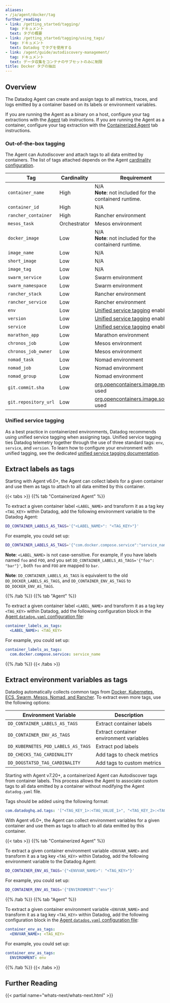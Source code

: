 ```yaml
---
aliases:
- /ja/agent/docker/tag
further_reading:
- link: /getting_started/tagging/
  tag: ドキュメント
  text: タグの概要
- link: /getting_started/tagging/using_tags/
  tag: ドキュメント
  text: Datadog でタグを使用する
- link: /agent/guide/autodiscovery-management/
  tag: ドキュメント
  text: データ収集をコンテナのサブセットのみに制限
title: Docker タグの抽出
---
```


## Overview

The Datadog Agent can create and assign tags to all metrics, traces, and logs emitted by a container based on its labels or environment variables.

If you are running the Agent as a binary on a host, configure your tag extractions with the [Agent](?tab=agent) tab instructions. If you are running the Agent as a container, configure your tag extraction with the [Containerized Agent](?tab=containerizedagent) tab instructions.

### Out-of-the-box tagging

The Agent can Autodiscover and attach tags to all data emitted by containers. The list of tags attached depends on the Agent [cardinality configuration][1].

| Tag                 | Cardinality  | Requirement                                 |
|----------------------|--------------|---------------------------------------------|
| `container_name`     | High         | N/A<br/> **Note**: not included for the containerd runtime.                                         |
| `container_id`       | High         | N/A                                         |
| `rancher_container`  | High         | Rancher environment                         |
| `mesos_task`         | Orchestrator | Mesos environment                           |
| `docker_image`       | Low          | N/A<br/> **Note**: not included for the containerd runtime.                                         |
| `image_name`         | Low          | N/A                                         |
| `short_image`        | Low          | N/A                                         |
| `image_tag`          | Low          | N/A                                         |
| `swarm_service`      | Low          | Swarm environment                           |
| `swarm_namespace`    | Low          | Swarm environment                           |
| `rancher_stack`      | Low          | Rancher environment                         |
| `rancher_service`    | Low          | Rancher environment                         |
| `env`                | Low          | [Unified service tagging][2] enabled        |
| `version`            | Low          | [Unified service tagging][2] enabled        |
| `service`            | Low          | [Unified service tagging][2] enabled        |
| `marathon_app`       | Low          | Marathon environment                        |
| `chronos_job`        | Low          | Mesos environment                           |
| `chronos_job_owner`  | Low          | Mesos environment                           |
| `nomad_task`         | Low          | Nomad environment                           |
| `nomad_job`          | Low          | Nomad environment                           |
| `nomad_group`        | Low          | Nomad environment                           |
| `git.commit.sha`     | Low          | [org.opencontainers.image.revision][3] used |
| `git.repository_url` | Low          | [org.opencontainers.image.source][3] used   |

### Unified service tagging

As a best practice in containerized environments, Datadog recommends using unified service tagging when assigning tags. Unified service tagging ties Datadog telemetry together through the use of three standard tags: `env`, `service`, and `version`. To learn how to configure your environment with unified tagging, see the dedicated [unified service tagging documentation][2].

## Extract labels as tags

Starting with Agent v6.0+, the Agent can collect labels for a given container and use them as tags to attach to all data emitted by this container.

{{< tabs >}}
{{% tab "Containerized Agent" %}}

To extract a given container label `<LABEL_NAME>` and transform it as a tag key `<TAG_KEY>` within Datadog, add the following environment variable to the Datadog Agent:

```bash
DD_CONTAINER_LABELS_AS_TAGS='{"<LABEL_NAME>": "<TAG_KEY>"}'
```

For example, you could set up:

```bash
DD_CONTAINER_LABELS_AS_TAGS='{"com.docker.compose.service":"service_name"}'
```

**Note**: `<LABEL_NAME>` is not case-sensitive. For example, if you have labels named `foo` and `FOO`, and you set `DD_CONTAINER_LABELS_AS_TAGS='{"foo": "bar"}'`, both `foo` and `FOO` are mapped to `bar`.

**Note**: `DD_CONTAINER_LABELS_AS_TAGS` is equivalent to the old `DD_DOCKER_LABELS_AS_TAGS`, and `DD_CONTAINER_ENV_AS_TAGS` to `DD_DOCKER_ENV_AS_TAGS`.

{{% /tab %}}
{{% tab "Agent" %}}

To extract a given container label `<LABEL_NAME>` and transform it as a tag key `<TAG_KEY>` within Datadog, add the following configuration block in the [Agent `datadog.yaml` configuration file][1]:

```yaml
container_labels_as_tags:
  <LABEL_NAME>: <TAG_KEY>
```

For example, you could set up:

```yaml
container_labels_as_tags:
  com.docker.compose.service: service_name
```


[1]: /ja/agent/configuration/agent-configuration-files/#agent-main-configuration-file
{{% /tab %}}
{{< /tabs >}}

## Extract environment variables as tags

Datadog automatically collects common tags from [Docker, Kubernetes, ECS, Swarm, Mesos, Nomad, and Rancher][4]. To extract even more tags, use the following options:

| Environment Variable               | Description                             |
|------------------------------------|-----------------------------------------|
| `DD_CONTAINER_LABELS_AS_TAGS`      | Extract container labels                |
| `DD_CONTAINER_ENV_AS_TAGS`         | Extract container environment variables |
| `DD_KUBERNETES_POD_LABELS_AS_TAGS` | Extract pod labels                      |
| `DD_CHECKS_TAG_CARDINALITY`        | Add tags to check metrics               |
| `DD_DOGSTATSD_TAG_CARDINALITY`     | Add tags to custom metrics              |

Starting with Agent v7.20+, a containerized Agent can Autodiscover tags from container labels. This process allows the Agent to associate custom tags to all data emitted by a container without modifying the Agent `datadog.yaml` file.

Tags should be added using the following format:

```yaml
com.datadoghq.ad.tags: '["<TAG_KEY_1>:<TAG_VALUE_1>", "<TAG_KEY_2>:<TAG_VALUE_2>"]'
```

With Agent v6.0+, the Agent can collect environment variables for a given container and use them as tags to attach to all data emitted by this container.

{{< tabs >}}
{{% tab "Containerized Agent" %}}

To extract a given container environment variable `<ENVVAR_NAME>` and transform it as a tag key `<TAG_KEY>` within Datadog, add the following environment variable to the Datadog Agent:

```bash
DD_CONTAINER_ENV_AS_TAGS='{"<ENVVAR_NAME>": "<TAG_KEY>"}'
```

For example, you could set up:

```bash
DD_CONTAINER_ENV_AS_TAGS='{"ENVIRONMENT":"env"}'
```

{{% /tab %}}
{{% tab "Agent" %}}

To extract a given container environment variable `<ENVVAR_NAME>` and transform it as a tag key `<TAG_KEY>` within Datadog, add the following configuration block in the [Agent `datadog.yaml` configuration file][1]:

```yaml
container_env_as_tags:
  <ENVVAR_NAME>: <TAG_KEY>
```

For example, you could set up:

```yaml
container_env_as_tags:
  ENVIRONMENT: env
```

[1]: /ja/agent/configuration/agent-configuration-files/#agent-main-configuration-file
{{% /tab %}}
{{< /tabs >}}

## Further Reading

{{< partial name="whats-next/whats-next.html" >}}

[1]: /ja/agent/docker/tag/#extract-environment-variables-as-tags
[2]: /ja/getting_started/tagging/unified_service_tagging
[3]: https://github.com/opencontainers/image-spec/blob/02efb9a75ee11e05937b535cc5f228f9343ab2f5/annotations.md#pre-defined-annotation-keys
[4]: /ja/agent/docker/?tab=standard#tagging